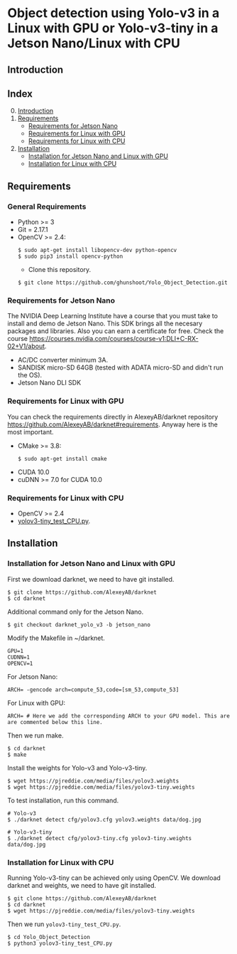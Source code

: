 # Object detection using Yolo-v3 in a Linux with GPU or Yolo-v3-tiny in a Jetson Nano/Linux with CPU

## Introduction

## Index
0. [Introduction](#Introduction)
1. [Requirements](#Requirements)
    * [Requirements for Jetson Nano](#Requirements-for-Jetson_Nano)
    * [Requirements for Linux with GPU](#Requirements-for-Linux-with-GPU)
    * [Requirements for Linux with CPU](#Requirements-for-Linux-with-CPU)
2. [Installation](#Installation)
   * [Installation for Jetson Nano and Linux with GPU](#Installation-for-Jetson-Nano-and-Linux-with-GPU)
   * [Installation for Linux with CPU](#Installation-for-Linux-with-CPU)

## Requirements
### General Requirements
* Python >= 3
* Git = 2.17.1
* OpenCV >= 2.4:
    ```
  $ sudo apt-get install libopencv-dev python-opencv
  $ sudo pip3 install opencv-python
  ```
  * Clone this repository.
  ```
  $ git clone https://github.com/ghunshoot/Yolo_Object_Detection.git
  ```

### Requirements for Jetson Nano
The NVIDIA Deep Learning Institute have a course that you must take to install and demo de Jetson Nano. This SDK brings all the necesary packages and libraries. Also you can earn a certificate for free. Check the course https://courses.nvidia.com/courses/course-v1:DLI+C-RX-02+V1/about. 
* AC/DC converter minimum 3A.
* SANDISK micro-SD 64GB (tested with ADATA micro-SD and didn't run the OS).
* Jetson Nano DLI SDK

### Requirements for Linux with GPU
You can check the requirements directly in AlexeyAB/darknet repository https://github.com/AlexeyAB/darknet#requirements.
Anyway here is the most important.
* CMake >= 3.8:
    ```
  $ sudo apt-get install cmake
    ```
* CUDA 10.0
* cuDNN >= 7.0 for CUDA 10.0

### Requirements for Linux with CPU
* OpenCV >= 2.4
* [yolov3-tiny_test_CPU.py](https://github.com/ghunshoot/Yolo_Object_Detection/blob/master/yolov3-tiny_test_CPU.py).

## Installation
### Installation for Jetson Nano and Linux with GPU
First we download darknet, we need to have git installed.
```
$ git clone https://github.com/AlexeyAB/darknet
$ cd darknet
```
Additional command only for the Jetson Nano.
```
$ git checkout darknet_yolo_v3 -b jetson_nano
```
Modify the Makefile in ~/darknet.
```
GPU=1
CUDNN=1
OPENCV=1
```
For Jetson Nano:
```
ARCH= -gencode arch=compute_53,code=[sm_53,compute_53]
``` 
For Linux with GPU:
```
ARCH= # Here we add the corresponding ARCH to your GPU model. This are are commented below this line.
``` 
Then we run make.
```
$ cd darknet
$ make
```
Install the weights for Yolo-v3 and Yolo-v3-tiny.
```
$ wget https://pjreddie.com/media/files/yolov3.weights
$ wget https://pjreddie.com/media/files/yolov3-tiny.weights
```
To test installation, run this command.
```
# Yolo-v3
$ ./darknet detect cfg/yolov3.cfg yolov3.weights data/dog.jpg

# Yolo-v3-tiny
$ ./darknet detect cfg/yolov3-tiny.cfg yolov3-tiny.weights data/dog.jpg
```

### Installation for Linux with CPU
Running Yolo-v3-tiny can be achieved only using OpenCV.
We download darknet and weights, we need to have git installed.
```
$ git clone https://github.com/AlexeyAB/darknet
$ cd darknet
$ wget https://pjreddie.com/media/files/yolov3-tiny.weights
```
Then we run `yolov3-tiny_test_CPU.py`.
```
$ cd Yolo_Object_Detection
$ python3 yolov3-tiny_test_CPU.py
```


